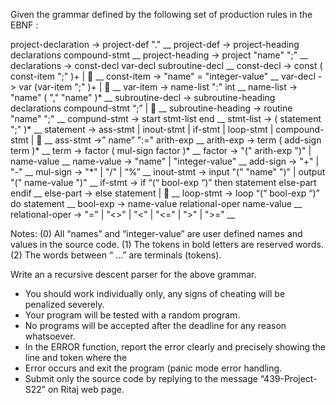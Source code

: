 Given the grammar defined by the following set of production rules in the EBNF :

project-declaration -> project-def "." __
project-def -> project-heading declarations compound-stmt __
project-heading -> project "name" ";" __
declarations -> const-decl var-decl subroutine-decl __
const-decl -> const ( const-item ";" )+ |  __
const-item -> "name" = "integer-value" __
var-decl -> var (var-item ";" )+ |  __
var-item -> name-list ":" int __
name-list -> "name" ( "," "name" )* __
subroutine-decl -> subroutine-heading declarations compound-stmt “;” |  __
subroutine-heading -> routine "name" ";" __
compund-stmt -> start stmt-list end __
stmt-list -> ( statement ";" )* __
statement -> ass-stmt | inout-stmt | if-stmt | loop-stmt | compound-stmt |  __
ass-stmt ->” name” ":=" arith-exp __
arith-exp -> term ( add-sign term )* __
term -> factor ( mul-sign factor )* __
factor -> "(" arith-exp ")" | name-value __
name-value -> "name" | "integer-value" __
add-sign -> "+" | "-" __
mul-sign -> "*" | "/" | “%” __
inout-stmt -> input "(" "name" ")" | output "(" name-value ")" __
if-stmt -> if “(“ bool-exp “)” then statement else-part endif __
else-part -> else statement |  __
loop-stmt -> loop “(“ bool-exp “)” do statement __
bool-exp -> name-value relational-oper name-value __
relational-oper -> "=" | "<>" | "<" | "<=" | ">" | ">=" __

Notes:
(0) All “names” and “integer-value” are user defined names and values in the source code.
(1) The tokens in bold letters are reserved words.
(2) The words between “ …” are terminals (tokens).

Write an a recursive descent parser for the above grammar.
* You should work individually only, any signs of cheating will be penalized severely.
* Your program will be tested with a random program.
* No programs will be accepted after the deadline for any reason whatsoever.
* In the ERROR function, report the error clearly and precisely showing the line and token where the
* Error occurs and exit the program (panic mode error handling.
* Submit only the source code by replying to the message “439-Project-S22” on Ritaj web page.
